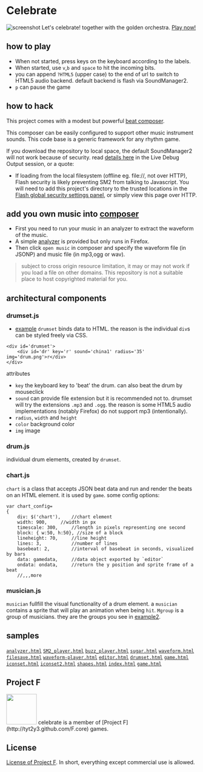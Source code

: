 # Celebrate
![screenshot](http://tyt2y3.github.com/celebrate/web/image/cap01.png)
Let's celebrate! together with the golden orchestra. [Play now!](http://tyt2y3.github.com/celebrate)

## how to play
 - When not started, press keys on the keyboard according to the labels.
 - When started, use `v`,`b` and `space` to hit the incoming bits.
 - you can append `?HTML5` (upper case) to the end of url to switch to HTML5 audio backend. default backend is flash via SoundManager2.
 - `p` can pause the game

## how to hack
This project comes with a modest but powerful [beat composer](http://tyt2y3.github.com/celebrate/src/editor.html).

This composer can be easily configured to support other music instrument sounds. This code base is a generic framework for any rhythm game.

If you download the repository to local space, the default SoundManager2 will not work because of security. read [details here](http://www.schillmania.com/projects/soundmanager2/doc/getstarted/) in the Live Debug Output session, or a quote:
- If loading from the local filesystem (offline eg. file://, not over HTTP), Flash security is likely preventing SM2 from talking to Javascript. You will need to add this project's directory to the trusted locations in the [Flash global security settings panel](http://www.macromedia.com/support/documentation/en/flashplayer/help/settings_manager04.html), or simply view this page over HTTP.

## add you own music into [composer](http://tyt2y3.github.com/celebrate/src/editor.html)
- First you need to run your music in an analyzer to extract the waveform of the music.
- A simple [analyzer](http://tyt2y3.github.com/celebrate/demo/analyzer.html) is provided but only runs in Firefox.
- Then click `open music` in composer and specify the waveform file (in JSONP) and music file (in mp3,ogg or wav).
> subject to cross origin resource limitation, it may or may not work if you load a file on other domains.
> This repository is not a suitable place to host copyrighted material for you.

## architectural components

### drumset.js
- [example](http://tyt2y3.github.com/celebrate/src/drumset.html)
`drumset` binds data to HTML. the reason is the individual `div`s can be styled freely via CSS.
```
<div id='drumset'>
	<div id='dr' key='r' sound='china1' radius='35' img='drum.png'>r</div>
</div>
```
attributes
- `key` the keyboard key to 'beat' the drum. can also beat the drum by mouseclick
- `sound` can provide file extension but it is recommended not to. drumset will try the extensions `.mp3` and `.ogg`. the reason is some HTML5 audio implementations (notably Firefox) do not support mp3 (intentionally).
- `radius`, `width` and `height`
- `color` background color
- `img` image

### drum.js
individual drum elements, created by `drumset`.

### chart.js
`chart` is a class that accepts JSON beat data and run and render the beats on an HTML element.
it is used by `game`. some config options:
```
var chart_config=
{
	div: $('chart'),	//chart element
	width: 900,		//width in px
	timescale: 300,		//length in pixels representing one second
	block: { w:50, h:50}, //size of a block
	lineheight: 70,		//line height
	lines: 3,			//number of lines
	basebeat: 2,		//interval of basebeat in seconds, visualized by bars
	data: gamedata,		//data object exported by `editor`
	ondata: ondata,		//return the y position and sprite frame of a beat
	//,,,more
```

### musician.js
`musician` fullfill the visual functionality of a drum element. a `musician` contains a sprite that will play an animation when being `hit`.
`Mgroup` is a group of musicians. they are the groups you see in [example2](http://tyt2y3.github.com/celebrate/src/iconset.html).

## samples
[`analyzer.html`](http://tyt2y3.github.com/celebrateanalyzer.html)	[`SM2_player.html`](http://tyt2y3.github.com/celebrateSM2_player.html)	[`buzz_player.html`](http://tyt2y3.github.com/celebratebuzz_player.html)	[`sugar.html`](http://tyt2y3.github.com/celebratesugar.html)	[`waveform.html`](http://tyt2y3.github.com/celebratewaveform.html)	[`filesave.html`](http://tyt2y3.github.com/celebratefilesave.html)	[`waveform-player.html`](http://tyt2y3.github.com/celebratewaveform-player.html)	[`editor.html`](http://tyt2y3.github.com/celebrateeditor.html)	[`drumset.html`](http://tyt2y3.github.com/celebratedrumset.html)	[`game.html`](http://tyt2y3.github.com/celebrategame.html)	[`iconset.html`](http://tyt2y3.github.com/celebrateiconset.html)	[`iconset2.html`](http://tyt2y3.github.com/celebrateiconset2.html)	[`shapes.html`](http://tyt2y3.github.com/celebrateshapes.html)	[`index.html`](http://tyt2y3.github.com/celebrateindex.html)	[`game.html`](http://tyt2y3.github.com/celebrategame.html)	

## Project F
<img src="http://2.bp.blogspot.com/-k-My1B-YlaU/T8JUBAYpu9I/AAAAAAAAACI/OnCvkzFF5jw/s1600/logo_l1_s.png" height="80"/>
celebrate is a member of [Project F](http://tyt2y3.github.com/F.core) games.

## License
[License of Project F](http://project--f.blogspot.hk/2012/05/license.html). In short, everything except commercial use is allowed.
